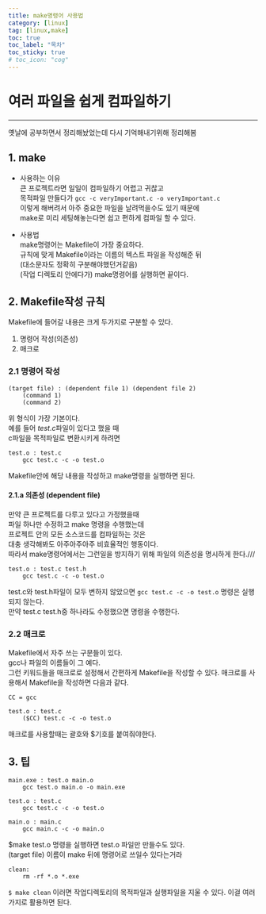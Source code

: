 ```yaml
---
title: make명령어 사용법
category: [linux]
tag: [linux,make]
toc: true
toc_label: "목차"
toc_sticky: true
# toc_icon: "cog"
---
```


# 여러 파일을 쉽게 컴파일하기   

***
옛날에 공부하면서 정리해놨었는데 다시 기억해내기위해 정리해봄
## 1. make
* 사용하는 이유   
큰 프로젝트라면 일일이 컴파일하기 어렵고 귀찮고   
목적파일 만들다가 ```gcc -c veryImportant.c -o veryImportant.c```   
이렇게 해버려서 아주 중요한 파일을 날려먹을수도 있기 때문에   
make로 미리 세팅해놓는다면 쉽고 편하게 컴파일 할 수 있다.   
   
* 사용법   
make명령어는 Makefile이 가장 중요하다.   
규칙에 맞게 Makefile이라는 이름의 텍스트 파일을 작성해준 뒤    
(대소문자도 정확히 구분해야했던거같음)   
(작업 디렉토리 안에다가)
make명령어를 실행하면 끝이다.

## 2. Makefile작성 규칙
Makefile에 들어갈 내용은 크게 두가지로 구분할 수 있다.
1. 명령어 작성(의존성)
2. 매크로   

### 2.1 명령어 작성
```
(target file) : (dependent file 1) (dependent file 2)
	(command 1)
	(command 2)
```
위 형식이 가장 기본이다.   
예를 들어 *test.c*파일이 있다고 했을 때   
c파일을 목적파일로 변환시키게 하려면
```
test.o : test.c
	gcc test.c -c -o test.o
```
Makefile안에 해당 내용을 작성하고 make명령을 실행하면 된다.   
#### 2.1.a 의존성 (dependent file)
만약 큰 프로젝트를 다루고 있다고 가정했을때   
파일 하나만 수정하고 make 명령을 수행했는데    
프로젝트 안의 모든 소스코드를 컴파일하는 것은   
대충 생각해봐도 아주아주아주 비효율적인 행동이다.   
따라서 make명령어에서는 그런일을 방지하기 위해 파일의 의존성을 명시하게 한다.///   
```
test.o : test.c test.h
	gcc test.c -c -o test.o
```
test.c와 test.h파일이 모두 변하지 않았으면 ``` gcc test.c -c -o test.o ``` 명령은 실행되지 않는다.   
만약 test.c test.h중 하나라도 수정했으면 명령을 수행한다.

### 2.2 매크로
Makefile에서 자주 쓰는 구문들이 있다.   
gcc나 파일의 이름들이 그 예다.   
그런 키워드들을 매크로로 설정해서 간편하게 Makefile을 작성할 수 있다.
매크로를 사용해서 Makefile을 작성하면 다음과 같다.
```
CC = gcc

test.o : test.c
	($CC) test.c -c -o test.o
```
매크로를 사용할때는 괄호와 $기호를 붙여줘야한다.   

## 3. 팁
```
main.exe : test.o main.o
	gcc test.o main.o -o main.exe
	
test.o : test.c
	gcc test.c -c -o test.o
	
main.o : main.c
	gcc main.c -c -o main.o
```

$make test.o 명령을 실행하면 test.o 파일만 만들수도 있다.   
(target file) 이름이 make 뒤에 명령어로 쓰일수 있다는거라   
```
clean:
	rm -rf *.o *.exe
```
 ``` $ make clean ```
이러면 작업디렉토리의 목적파일과 실행파일을 지울 수 있다.
이걸 여러가지로 활용하면 된다.

